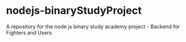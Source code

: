 # nodejs-binaryStudyProject
A repository for the node js binary study academy project - Backend  for Fighters and Users
